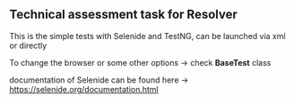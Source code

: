 ## Technical assessment task for Resolver 

 This is the simple tests with Selenide and TestNG, can be launched via xml or directly    

To change the browser or some other options -> check **BaseTest** class   

documentation of Selenide can be found here -> https://selenide.org/documentation.html  



